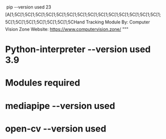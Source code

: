  pip --version used 23
[A[1;5C[1;5C[1;5C[1;5C[1;5C[1;5C[1;5C[1;5C[1;5C[1;5C[1;5C[1;5C[1;5C[1;5C[1;5C[1;5C[1;5C[1;5C[1;5C[1;5C[1;5CHand Tracking Module
By: Computer Vision Zone
Website: https://www.computervision.zone/
"""
# Python-interpreter --version used 3.9
# Modules required
# mediapipe --version used
# open-cv --version used
